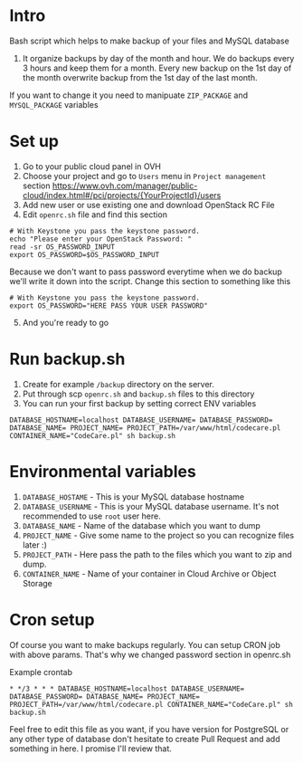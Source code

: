 # Intro
Bash script which helps to make backup of your files and MySQL database

1) It organize backups by day of the month and hour. We do backups every 3 hours and keep them for a month.
Every new backup on the 1st day of the month overwrite backup from the 1st day of the last month. 

If you want to change it you need to manipuate `ZIP_PACKAGE` and `MYSQL_PACKAGE` variables

# Set up
1) Go to your public cloud panel in OVH
2) Choose your project and go to `Users` menu in `Project management` section
https://www.ovh.com/manager/public-cloud/index.html#/pci/projects/{YourProjectId}/users
3) Add new user or use existing one and download OpenStack RC File
4) Edit `openrc.sh` file and find this section

```
# With Keystone you pass the keystone password.
echo "Please enter your OpenStack Password: "
read -sr OS_PASSWORD_INPUT
export OS_PASSWORD=$OS_PASSWORD_INPUT
```
Because we don't want to pass password everytime when we do backup we'll write it down into the script.
Change this section to something like this
```
# With Keystone you pass the keystone password.
export OS_PASSWORD="HERE PASS YOUR USER PASSWORD"
```

5) And you're ready to go

# Run backup.sh
1) Create for example `/backup` directory on the server.
2) Put through scp `openrc.sh` and `backup.sh` files to this directory
3) You can run your first backup by setting correct ENV variables

```
DATABASE_HOSTNAME=localhost DATABASE_USERNAME= DATABASE_PASSWORD= DATABASE_NAME= PROJECT_NAME= PROJECT_PATH=/var/www/html/codecare.pl CONTAINER_NAME="CodeCare.pl" sh backup.sh 
```

# Environmental variables
1) `DATABASE_HOSTAME` - This is your MySQL database hostname
2) `DATABASE_USERNAME` - This is your MySQL database username. It's not recommended to use `root` user here.
3) `DATABASE_NAME` - Name of the database which you want to dump
4) `PROJECT_NAME` - Give some name to the project so you can recognize files later :) 
5) `PROJECT_PATH` - Here pass the path to the files which you want to zip and dump.
6) `CONTAINER_NAME` - Name of your container in Cloud Archive or Object Storage

# Cron setup
Of course you want to make backups regularly. You can setup CRON job with above params. That's why we changed password section in openrc.sh

Example crontab
```
* */3 * * * DATABASE_HOSTNAME=localhost DATABASE_USERNAME= DATABASE_PASSWORD= DATABASE_NAME= PROJECT_NAME= PROJECT_PATH=/var/www/html/codecare.pl CONTAINER_NAME="CodeCare.pl" sh backup.sh 
```

Feel free to edit this file as you want, if you have version for PostgreSQL or any other type of database don't hesitate to create Pull Request
and add something in here. I promise I'll review that.
